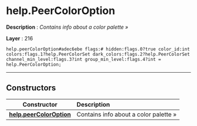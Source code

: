 # help.PeerColorOption

**Description** : *Contains info about a color palette &raquo;*

**Layer** : 216

```tl
help.peerColorOption#adec6ebe flags:# hidden:flags.0?true color_id:int colors:flags.1?help.PeerColorSet dark_colors:flags.2?help.PeerColorSet channel_min_level:flags.3?int group_min_level:flags.4?int = help.PeerColorOption;
```

---

## Constructors

| Constructor | Description |
| :---: | :--- |
| [**help.peerColorOption**](constructor/help.peerColorOption) | Contains info about a color palette » |